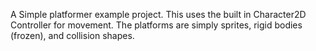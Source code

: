 A Simple platformer example project.
This uses the built in Character2D Controller for movement. The platforms are simply sprites, rigid bodies (frozen), and collision shapes.